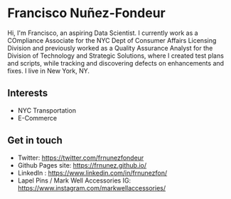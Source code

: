 # Francisco Nuñez-Fondeur
Hi, I'm Francisco, an aspiring Data Scientist. I currently work as a COmpliance Associate for the NYC Dept of Consumer Affairs Licensing Division and previously worked as a Quality Assurance Analyst for the Division of Technology and Strategic Solutions, where I created test plans and scripts, while tracking and discovering defects on enhancements and fixes. I live in New York, NY.

## Interests
- NYC Transportation
- E-Commerce

## Get in touch
- Twitter: https://twitter.com/frnunezfondeur
- Github Pages site: https://frnunez.github.io/
- LinkedIn : https://www.linkedin.com/in/frnunezfon/
- Lapel Pins / Mark Well Accessories IG: https://www.instagram.com/markwellaccessories/
